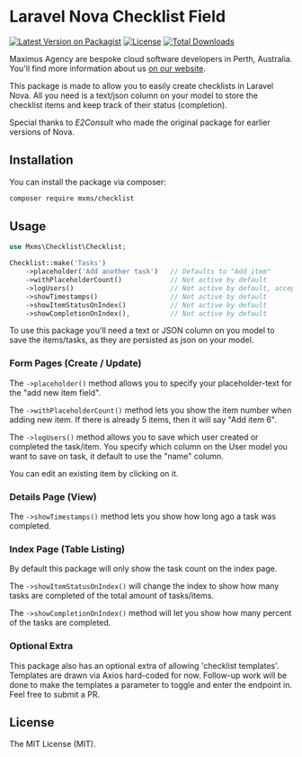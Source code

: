 # Laravel Nova Checklist Field

[![Latest Version on Packagist](https://img.shields.io/packagist/v/mxms/checklist.svg)](https://packagist.org/packages/mxms/checklist)
[![License](https://img.shields.io/packagist/l/mxms/checklist.svg)](https://packagist.org/packages/mxms/checklist)
[![Total Downloads](https://img.shields.io/packagist/dt/mxms/checklist.svg)](https://packagist.org/packages/mxms/checklist)

Maximus Agency are bespoke cloud software developers in Perth, Australia. You'll find more information about us [on our website](https://maximus.agency).

This package is made to allow you to easily create checklists in Laravel Nova. All you need is a text/json column on your model to store the checklist items and keep track of their status (completion).

Special thanks to *E2Consult* who made the original package for earlier versions of Nova.

## Installation

You can install the package via composer:


```bash
composer require mxms/checklist
```

## Usage


```php
use Mxms\Checklist\Checklist;

Checklist::make('Tasks')
    ->placeholder('Add another task')   // Defaults to "Add item"
    ->withPlaceholderCount()            // Not active by default
    ->logUsers()                        // Not active by default, accepts user-model column. Uses "name" when column isn't provided.
    ->showTimestamps()                  // Not active by default
    ->showItemStatusOnIndex()           // Not active by default
    ->showCompletionOnIndex(),          // Not active by default
```

To use this package you'll need a text or JSON column on you model to save the items/tasks, as they are persisted as json on your model.

### Form Pages (Create / Update)
The `->placeholder()` method allows you to specify your placeholder-text for the "add new item field".

The `->withPlaceholderCount()` method lets you show the item number when adding new item. If there is already 5 items, then it will say "Add item 6".

The `->logUsers()` method allows you to save which user created or completed the task/item. You specify which column on the User model you want to save on task, it default to use the "name" column.

You can edit an existing item by clicking on it.

### Details Page (View)

The `->showTimestamps()` method lets you show how long ago a task was completed.

### Index Page (Table Listing)

By default this package will only show the task count on the index page.

The `->showItemStatusOnIndex()` will change the index to show how many tasks are completed of the total amount of tasks/items.

The `->showCompletionOnIndex()` method will let you show how many percent of the tasks are completed.

### Optional Extra

This package also has an optional extra of allowing 'checklist templates'. 
Templates are drawn via Axios hard-coded for now. 
Follow-up work will be done to make the templates a parameter to toggle and enter the endpoint in. Feel free to submit a PR.

## License

The MIT License (MIT).